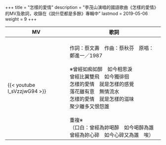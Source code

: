 +++
title = "怎樣的愛情"
description = "李茂山演唱的國語歌曲《怎樣的愛情》的MV及歌詞，收錄在《說什麼都是多餘》專輯中"
lastmod = 2019-05-06
weight = 9
+++

MV  | 歌詞  
--------------|-------
{{< youtube l_sVzzjwG94 >}}|<br/>作詞：蔡文壽　作曲：蔡秋芬　原唱：鄭進一／1987<br/><br/>※曾經如痴如醉　如今相思淚<br/>曾經比翼雙飛　如今獨徘徊<br/>怎樣的愛情　就是怎樣的感覺<br/>落花雖有意　無情流水<br/>怎樣的愛情　就是怎樣的滋味<br/>聚少離多又恨怨誰<br/><br/>重複※<br/>（口白：曾經為妳喝醉　如今喝醉為誰<br/>曾經為妳心碎　如今心碎又為誰　唉）